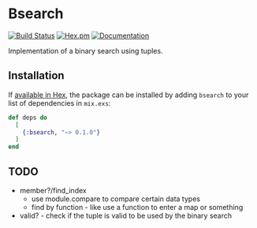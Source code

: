 # Bsearch

[![Build Status](https://github.com/ogabriel/bsearch-elixir/workflows/test/badge.svg)](https://github.com/ogabriel/bsearch-elixir//actions) [![Hex.pm](https://img.shields.io/hexpm/v/bsearch.svg)](https://hex.pm/packages/bsearch) [![Documentation](https://img.shields.io/badge/documentation-gray)](https://hexdocs.pm/bsearch/)

Implementation of a binary search using tuples.

## Installation

If [available in Hex](https://hex.pm/docs/publish), the package can be installed
by adding `bsearch` to your list of dependencies in `mix.exs`:

```elixir
def deps do
  [
    {:bsearch, "~> 0.1.0"}
  ]
end
```

## TODO

- member?/find_index
  - use module.compare to compare certain data types
  - find by function - like use a function to enter a map or something
- valid? - check if the tuple is valid to be used by the binary search
